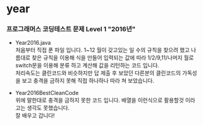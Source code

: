 # year
### 프로그래머스 코딩테스트 문제 Level 1 "2016년"

- Year2016.java   
처음부터 직접 푼 파일 입니다. 
1~12 월이 갖고있는 일 수의 규칙을 찾으려 했고 나름대로 찾은 규칙을 이용해 식을 만들어 입력되는 값에 따라 1/2/9,11/나머지 월로 switch문을 이용해 분류 하고 계산해 값을 리턴하는 코드 입니다.   
처리속도는 클린코드와 비슷하지만 답 제출 후 보았던 다른분의 클린코드의 가독성을 보고 충격을 금하지 못해 직접 
하나하나 따라 쳐 보았습니다.

- Year2016BestCleanCode   
위에 말한대로 충격을 금하지 못한 코드 입니다. 배열을 이런식으로 활용할것 이라고는 생각도 못했습니다.   
잘 배우고 갑니다!

